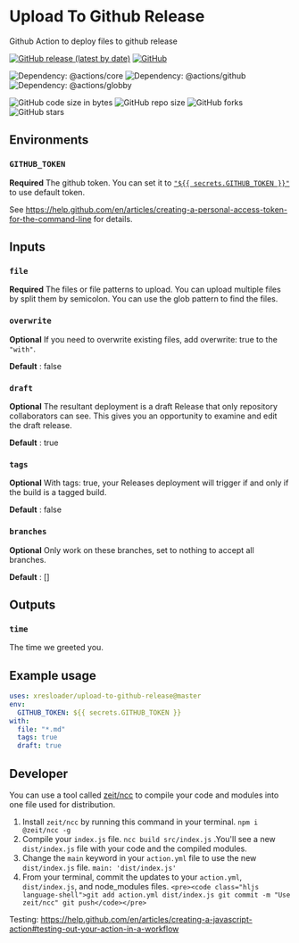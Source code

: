 # Upload To Github Release

Github Action to deploy files to github release

[![GitHub release (latest by date)](https://img.shields.io/github/v/release/xresloader/upload-to-github-release)](https://github.com/xresloader/upload-to-github-release/releases)
[![GitHub](https://img.shields.io/github/license/xresloader/upload-to-github-release)](LICENSE)

![Dependency: @actions/core](https://img.shields.io/github/package-json/dependency-version/xresloader/upload-to-github-release/@actions/core)
![Dependency: @actions/github](https://img.shields.io/github/package-json/dependency-version/xresloader/upload-to-github-release/@actions/github)
![Dependency: @actions/globby](https://img.shields.io/github/package-json/dependency-version/xresloader/upload-to-github-release/globby)

![GitHub code size in bytes](https://img.shields.io/github/languages/code-size/xresloader/upload-to-github-release)
![GitHub repo size](https://img.shields.io/github/repo-size/xresloader/upload-to-github-release)
![GitHub forks](https://img.shields.io/github/forks/xresloader/upload-to-github-release?style=social)
![GitHub stars](https://img.shields.io/github/stars/xresloader/upload-to-github-release?style=social)

## Environments

### `GITHUB_TOKEN`

**Required** The github token. You can set it to [`"${{ secrets.GITHUB_TOKEN }}"`][1] to use default token.

See https://help.github.com/en/articles/creating-a-personal-access-token-for-the-command-line for details.

## Inputs

### `file`

**Required** The files or file patterns to upload. You can upload multiple files by split them by semicolon. You can use the glob pattern to find the files.

### `overwrite`

**Optional** If you need to overwrite existing files, add overwrite: true to the `"with"`.

**Default** : false

### `draft`

**Optional** The resultant deployment is a draft Release that only repository collaborators can see. This gives you an opportunity to examine and edit the draft release.

**Default** : true

### `tags`

**Optional** With tags: true, your Releases deployment will trigger if and only if the build is a tagged build.

**Default** : false

### `branches`

**Optional** Only work on these branches, set to nothing to accept all branches.

**Default** : []

## Outputs

### `time`

The time we greeted you.

## Example usage

```yml
uses: xresloader/upload-to-github-release@master
env:
  GITHUB_TOKEN: ${{ secrets.GITHUB_TOKEN }}
with:
  file: "*.md"
  tags: true
  draft: true
```

## Developer

You can use a tool called [zeit/ncc][2] to compile your code and modules into one file used for distribution.

1. Install ```zeit/ncc``` by running this command in your terminal. ```npm i @zeit/ncc -g```
2. Compile your ```index.js``` file. ```ncc build src/index.js``` .You'll see a new ```dist/index.js``` file with your code and the compiled modules.
3. Change the ```main``` keyword in your ```action.yml``` file to use the new ```dist/index.js``` file. ```main: 'dist/index.js'```
4. From your terminal, commit the updates to your ```action.yml```, ```dist/index.js```, and node_modules files. ```<pre><code class="hljs language-shell">git add action.yml dist/index.js git commit -m "Use zeit/ncc" git push</code></pre>```

Testing: https://help.github.com/en/articles/creating-a-javascript-action#testing-out-your-action-in-a-workflow

[1]: https://help.github.com/en/articles/virtual-environments-for-github-actions#github_token-secret
[2]: https://github.com/zeit/ncc
